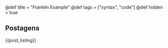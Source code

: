 @def title = "Franklin Example"
@def tags = ["syntax", "code"]
@def hidden = true

## Postagens

{{post_listing}}